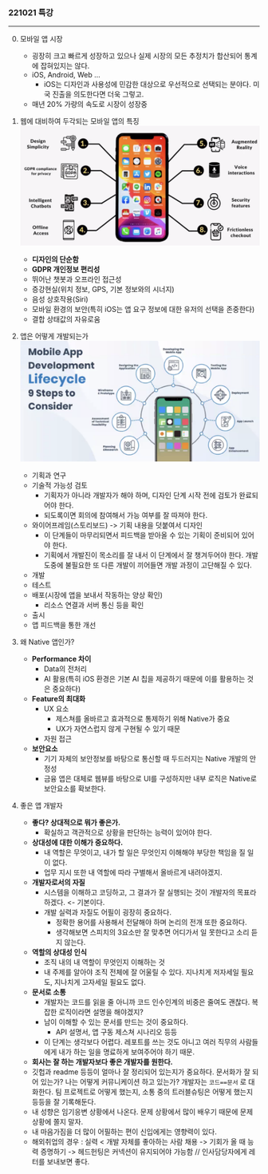 ### 221021 특강
---

0. 모바일 앱 시장
    - 굉장히 크고 빠르게 성장하고 있으나 실제 시장의 모든 추정치가 합산되어 통계에 잡혀있지는 않다.
    - iOS, Android, Web ...
        - iOS는 디자인과 사용성에 민감한 대상으로 우선적으로 선택되는 분야다. 미국 진출을 의도한다면 더욱 그렇고.
    - 매년 20% 가량의 속도로 시장이 성장중

  
1. 웹에 대비하여 두각되는 모바일 앱의 특징
![image](image1.png)
   - **디자인의 단순함**
   - **GDPR 개인정보 편리성**
   - 뛰어난 챗봇과 오프라인 접근성
   - 증강현실(위치 정보, GPS, 기본 정보와의 시너지)
   - 음성 상호작용(Siri)
   - 모바일 환경의 보안(특히 iOS는 앱 요구 정보에 대한 유저의 선택을 존중한다)
   - 결합 상태값의 자유로움

2. 앱은 어떻게 개발되는가
![image](image2.png)
   - 기획과 연구
   - 기술적 가능성 검토
        - 기획자가 아니라 개발자가 해야 하며, 디자인 단계 시작 전에 검토가 완료되어야 한다.
        - 되도록이면 회의에 참여해서 가능 여부를 잘 따져야 한다.
    - 와이어프레임(스토리보드) -> 기획 내용을 덧붙여서 디자인
        - 이 단계들이 마무리되면서 피드백을 받아올 수 있는 기획이 준비되어 있어야 한다.
        - 기획에서 개발진이 목소리를 잘 내서 이 단계에서 잘 챙겨두어야 한다. 개발 도중에 불필요한 또 다른 개발이 끼어들면 개발 과정이 고단해질 수 있다.
    - 개발
    - 테스트
    - 배포(시장에 앱을 보내서 작동하는 양상 확인)
        - 리소스 연결과 서버 통신 등을 확인
    - 출시
    - 앱 피드백을 통한 개선

3. 왜 Native 앱인가?
    - **Performance 차이**
        - Data의 전처리
        - AI 활용(특히 iOS 환경은 기본 AI 칩을 제공하기 때문에 이를 활용하는 것은 중요하다)
    - **Feature의 최대화**
        - UX 요소
            - 제스쳐를 올바르고 효과적으로 통제하기 위해 Native가 중요
            - UX가 자연스럽지 않게 구현될 수 있기 때문
        - 자원 접근
    - **보안요소**
        - 기기 자체의 보안정보를 바탕으로 통신할 때 두드러지는 Native 개발의 안정성
        - 금융 앱은 대체로 웹뷰를 바탕으로 UI를 구성하지만 내부 로직은 Native로 보안요소를 확보한다.

4. 좋은 앱 개발자
    - **좋다? 상대적으로 뭐가 좋은가.**
        - 확실하고 객관적으로 상황을 판단하는 능력이 있어야 한다.
    - **상대성에 대한 이해가 중요하다.**
        - 내 역할은 무엇이고, 내가 할 일은 무엇인지 이해해야 부당한 책임을 질 일이 없다.
        - 업무 지시 또한 내 역할에 따라 구별해서 올바르게 내려야겠지.
    - **개발자로서의 자질**
        - 시스템을 이해하고 코딩하고, 그 결과가 잘 실행되는 것이 개발자의 목표라 하겠다. <- 기본이다.
        - 개발 실력과 자질도 어필이 굉장히 중요하다.
            - 정확한 용어를 사용해서 전달해야 하며 논리의 전개 또한 중요하다.
            - 생각해보면 스피치의 3요소만 잘 맞추면 어디가서 일 못한다고 소리 듣지 않는다.
    - **역할의 상대성 인식**
        - 조직 내의 내 역할이 무엇인지 이해하는 것
        - 내 주제를 알아야 조직 전체에 잘 어울릴 수 있다. 지나치게 저자세일 필요도, 지나치게 고자세일 필요도 없다.
    - **문서로 소통**
        - 개발자는 코드를 읽을 줄 아니까 코드 인수인계의 비중은 줄여도 괜찮다. 복잡한 로직이라면 설명을 해야겠지?
        - 남이 이해할 수 있는 문서를 만드는 것이 중요하다.
            - API 설명서, 앱 구동 제스쳐 시나리오 등등
        - 이 단계는 생각보다 어렵다. 레포트를 쓰는 것도 아니고 여러 직무의 사람들에게 내가 하는 일을 명료하게 보여주어야 하기 때문.
    - **회사는 잘 하는 개발자보다 좋은 개발자를 원한다.**
    - 깃헙과 readme 등등이 얼마나 잘 정리되어 있는지가 중요하다. 문서화가 잘 되어 있는가? 나는 어떻게 커뮤니케이션 하고 있는가? 개발자는 `코드==문서` 로 대화한다. 팀 프로젝트로 어떻게 했는지, 소통 중의 트러블슈팅은 어떻게 했는지 등등을 잘 기록해둔다.
    - 내 성향은 임기응변 상황에서 나온다. 문제 상황에서 많이 배우기 때문에 문제 상황에 쫄지 말자.
    - 내 마음가짐을 더 많이 어필하는 편이 신입에게는 영향력이 있다.
    - 해외취업의 경우 : 실력 < 개발 자체를 좋아하는 사람 채용 -> 기회가 올 때 능력 증명하기 -> 헤드헌팅은 커넥션이 유지되어야 가능함 // 인사담당자에게 레터를 보내보면 좋다.